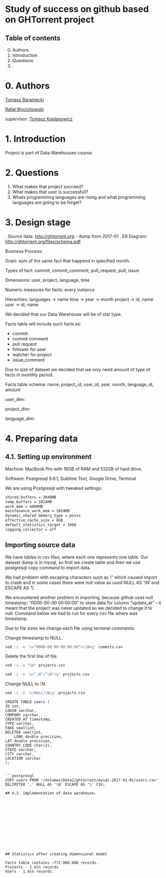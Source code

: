 # Study of success on github based on GHTorrent project

## Table of contents
0. Authors
1. Introduction
2. Questions
3. 

# 0. Authors
[Tomasz Baraniecki](https://github.com/tbaraniecki)

[Rafał Wycichowski](https://github.com/Wyci)

supervisor: [Tomasz Kajdanowicz](https://github.com/kajdanowicz)

# 1. Introduction

Project is part of Data Warehouses course. 




# 2. Questions

1. What makes that project succeed? 
2. What makes that user is successfull? 
3. Whats programming languages are rising and what programming languages are going to be forget?

# 3. Design stage

. Source data: http://ghtorrent.org - dump from 2017-01
. ER Diagram: http://ghtorrent.org/files/schema.pdf

Business Process: 

Grain: sum of the same fact that happend in specified month.

Types of fact: commit, commit_comment, pull_request, pull, issue

Dimensions: user, project, language, time

Numeric measures for facts: every instance

Hierachies: 
languages -> name
time -> year -> month
project -> id, name
user -> id, name

We decided that our Data Warehouse will be of star type. 

Facts table will include such facts as:
* commit
* commit comment
* pull request
* follower for user
* watcher for project
* issue_comment

Due to size of dataset we decided that we only need amount of type of facts in monthly period. 

Facts table schema: name, project_id, user_id, year, month, language_id, amount

user_dim: 

project_dim: 

language_dim: 


# 4. Preparing data

## 4.1. Setting up environment

Machine: MacBook Pro with 16GB of RAM and 512GB of hard drive. 

Software: Postgresql 9.6.1, Sublime Text, Google Drive, Terminal 

We are using Postgresql with tweaked settings:

```bash
shared_buffers = 2048MB
temp_buffers = 1024MB
work_mem = 4096MB
maintenance_work_mem = 1024MB
dynamic_shared_memory_type = posix
effective_cache_size = 8GB
default_statistics_target = 1000
logging_collector = off
```

## Importing source data

We have tables in csv files, where each one represents one table. Our dataset dump is in mysql, so first we create table and then we use postgresql copy command to import data.

We had problem with escaping characters such as \” which caused import to crash and in some cases there were null value so used NULL AS ‘\N’ and ESCAPE AS ‘\’.

We encountered another problem in importing, because github uses null timestamp: “0000-00-00 00:00:00” to store data for column “update_at” - it meant that the project was never updated so we decided to change it to null. Command below we had to run for every csv file where was timestamp. 

Due to file sizes we change each file using terminal commands.

Change timestamp to NULL.
```bash
sed -i -e 's=“0000-00-00 00:00:00”=\\N=g' commits.csv
```

Delete the first line of file.
```bash
sed -i -e "1d" projects.csv
```

```bash
sed -i -e 's/",N"/"\N"/g' projects.csv
```

Change NULL to \N.
```bash
sed -i -e 's/NULL/\N/g' projects.csv
```


```postgresql
CREATE TABLE users (
ID int,
LOGIN varchar,
COMPANY varchar,
CREATED_AT timestamp,
TYPE varchar,
FAKE smallint,
DELETED smallint, 
	LONG double precision,
LAT double precision,
COUNTRY_CODE char(3),
STATE varchar,
CITY varchar,
LOCATION varchar
);


```postgresql
COPY users FROM '/Volumes/Data2/ghtorrent/mysql-2017-01-01/users.csv' DELIMITER ',' NULL AS '\N' ESCAPE AS '\' CSV;

## 4.2. Implementation of data warehouse.













## Statistics after creating dimensional model

Facts table contains ~772.000.000 records.
Projects - 1 mln records
Users - 1 mln records. 





































